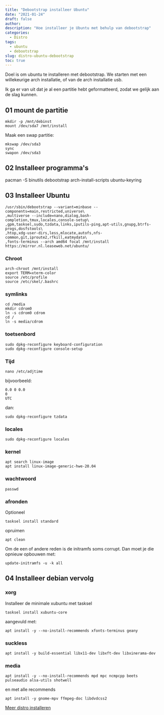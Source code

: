 ```yaml
---
title: "Debootstrap installeer Ubuntu"
date: "2021-01-24"
draft: false
author:
description: "Hoe installeer je Ubuntu met behulp van debootstrap"
categories:
  - Distro
tags:
  - ubuntu
  - debootstrap
slug: distro-ubuntu-debootstrap
toc: true
---
```


Doel is om ubuntu te installeren met debootstrap.
We starten met een willekeurige arch installatie, of van de arch installatie usb.

<!--more-->

Ik ga er van uit dat je al een partitie hebt geformatteerd, zodat we gelijk aan de slag kunnen.

## 01 mount de partitie

    mkdir -p /mnt/debinst
    mount /dev/sda7 /mnt/install

Maak een swap partitie:

    mkswap /dev/sda3
    sync
    swapon /dev/sda3

## 02 Installeer programma's

  pacman -S binutils debootstrap arch-install-scripts ubuntu-keyring

## 03 Installeer Ubuntu

    /usr/sbin/debootstrap --variant=minbase --components=main,restricted,universe\
    ,multiverse --include=nano,dialog,bash-completion,tmux,locales,console-setup\
    ,gpm,tasksel,sudo,tzdata,links,iputils-ping,apt-utils,gnupg,btrfs-progs,dosfstools\
    ,htop,xdg-user-dirs,less,mlocate,autofs,nfs-common,git,iproute2,rfkill,eatmydata\
    ,fonts-terminus --arch amd64 focal /mnt/install https://mirror.nl.leaseweb.net/ubuntu/

### Chroot

    arch-chroot /mnt/install
    export TERM=xterm-color
    source /etc/profile
    source /etc/skel/.bashrc

### symlinks

    cd /media
    mkdir cdrom0
    ln -s cdrom0 cdrom
    cd /
    ln -s media/cdrom

### toetsenbord

    sudo dpkg-reconfigure keyboard-configuration
    sudo dpkg-reconfigure console-setup

### Tijd

    nano /etc/adjtime

bijvoorbeeld:

    0.0 0 0.0
    0
    UTC

dan:

    sudo dpkg-reconfigure tzdata

### locales

    sudo dpkg-reconfigure locales

### kernel

    apt search linux-image
    apt install linux-image-generic-hwe-20.04

### wachtwoord

    passwd

### afronden

Optioneel

    tasksel install standard

opruimen

    apt clean

Om de een of andere reden is de initramfs soms corrupt.
Dan moet je die opnieuw opbouwen met:

    update-initramfs -u -k all

## 04 Installeer debian vervolg

### xorg

Installeer de minimale xubuntu met tasksel

    tasksel install xubuntu-core

aangevuld met:

    apt install -y --no-install-recommends xfonts-terminus geany

### suckless

    apt install -y build-essential libx11-dev libxft-dev libxinerama-dev

### media

    apt install -y --no-install-recommends mpd mpc ncmpcpp beets pulseaudio alsa-utils shotwell

en met alle recommends

    apt install -y gnome-mpv ffmpeg-doc libdvdcss2

[Meer distro installeren](/categories/distro)
